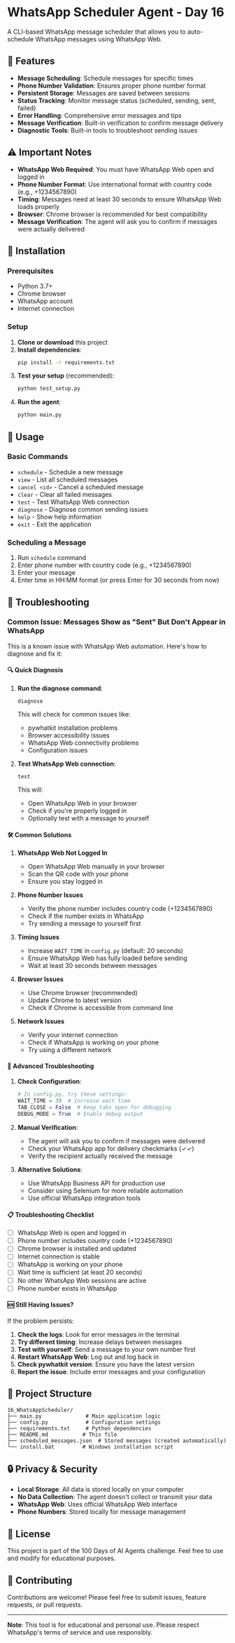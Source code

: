 # WhatsApp Scheduler Agent - Day 16

A CLI-based WhatsApp message scheduler that allows you to auto-schedule WhatsApp messages using WhatsApp Web.

## 🚀 Features

- **Message Scheduling**: Schedule messages for specific times
- **Phone Number Validation**: Ensures proper phone number format
- **Persistent Storage**: Messages are saved between sessions
- **Status Tracking**: Monitor message status (scheduled, sending, sent, failed)
- **Error Handling**: Comprehensive error messages and tips
- **Message Verification**: Built-in verification to confirm message delivery
- **Diagnostic Tools**: Built-in tools to troubleshoot sending issues

## ⚠️ Important Notes

- **WhatsApp Web Required**: You must have WhatsApp Web open and logged in
- **Phone Number Format**: Use international format with country code (e.g., +1234567890)
- **Timing**: Messages need at least 30 seconds to ensure WhatsApp Web loads properly
- **Browser**: Chrome browser is recommended for best compatibility
- **Message Verification**: The agent will ask you to confirm if messages were actually delivered

## 🔧 Installation

### Prerequisites
- Python 3.7+
- Chrome browser
- WhatsApp account
- Internet connection

### Setup
1. **Clone or download** this project
2. **Install dependencies**:
   ```bash
   pip install -r requirements.txt
   ```
3. **Test your setup** (recommended):
   ```bash
   python test_setup.py
   ```
4. **Run the agent**:
   ```bash
   python main.py
   ```

## 📱 Usage

### Basic Commands
- `schedule` - Schedule a new message
- `view` - List all scheduled messages
- `cancel <id>` - Cancel a scheduled message
- `clear` - Clear all failed messages
- `test` - Test WhatsApp Web connection
- `diagnose` - Diagnose common sending issues
- `help` - Show help information
- `exit` - Exit the application

### Scheduling a Message
1. Run `schedule` command
2. Enter phone number with country code (e.g., +1234567890)
3. Enter your message
4. Enter time in HH:MM format (or press Enter for 30 seconds from now)

## 🚨 Troubleshooting

### Common Issue: Messages Show as "Sent" But Don't Appear in WhatsApp

This is a known issue with WhatsApp Web automation. Here's how to diagnose and fix it:

#### 🔍 Quick Diagnosis
1. **Run the diagnose command**:
   ```
   diagnose
   ```
   This will check for common issues like:
   - pywhatkit installation problems
   - Browser accessibility issues
   - WhatsApp Web connectivity problems
   - Configuration issues

2. **Test WhatsApp Web connection**:
   ```
   test
   ```
   This will:
   - Open WhatsApp Web in your browser
   - Check if you're properly logged in
   - Optionally test with a message to yourself

#### 🛠️ Common Solutions

1. **WhatsApp Web Not Logged In**
   - Open WhatsApp Web manually in your browser
   - Scan the QR code with your phone
   - Ensure you stay logged in

2. **Phone Number Issues**
   - Verify the phone number includes country code (+1234567890)
   - Check if the number exists in WhatsApp
   - Try sending a message to yourself first

3. **Timing Issues**
   - Increase `WAIT_TIME` in `config.py` (default: 20 seconds)
   - Ensure WhatsApp Web has fully loaded before sending
   - Wait at least 30 seconds between messages

4. **Browser Issues**
   - Use Chrome browser (recommended)
   - Update Chrome to latest version
   - Check if Chrome is accessible from command line

5. **Network Issues**
   - Verify your internet connection
   - Check if WhatsApp is working on your phone
   - Try using a different network

#### 🔧 Advanced Troubleshooting

1. **Check Configuration**:
   ```python
   # In config.py, try these settings:
   WAIT_TIME = 30  # Increase wait time
   TAB_CLOSE = False  # Keep tabs open for debugging
   DEBUG_MODE = True  # Enable debug output
   ```

2. **Manual Verification**:
   - The agent will ask you to confirm if messages were delivered
   - Check your WhatsApp app for delivery checkmarks (✓✓)
   - Verify the recipient actually received the message

3. **Alternative Solutions**:
   - Use WhatsApp Business API for production use
   - Consider using Selenium for more reliable automation
   - Use official WhatsApp integration tools

#### 📋 Troubleshooting Checklist

- [ ] WhatsApp Web is open and logged in
- [ ] Phone number includes country code (+1234567890)
- [ ] Chrome browser is installed and updated
- [ ] Internet connection is stable
- [ ] WhatsApp is working on your phone
- [ ] Wait time is sufficient (at least 20 seconds)
- [ ] No other WhatsApp Web sessions are active
- [ ] Phone number exists in WhatsApp

#### 🆘 Still Having Issues?

If the problem persists:

1. **Check the logs**: Look for error messages in the terminal
2. **Try different timing**: Increase delays between messages
3. **Test with yourself**: Send a message to your own number first
4. **Restart WhatsApp Web**: Log out and log back in
5. **Check pywhatkit version**: Ensure you have the latest version
6. **Report the issue**: Include error messages and your configuration

## 📁 Project Structure

```
16_WhatsAppScheduler/
├── main.py              # Main application logic
├── config.py            # Configuration settings
├── requirements.txt     # Python dependencies
├── README.md           # This file
├── scheduled_messages.json  # Stored messages (created automatically)
└── install.bat         # Windows installation script
```

## 🔒 Privacy & Security

- **Local Storage**: All data is stored locally on your computer
- **No Data Collection**: The agent doesn't collect or transmit your data
- **WhatsApp Web**: Uses official WhatsApp Web interface
- **Phone Numbers**: Stored locally for message management

## 📝 License

This project is part of the 100 Days of AI Agents challenge. Feel free to use and modify for educational purposes.

## 🤝 Contributing

Contributions are welcome! Please feel free to submit issues, feature requests, or pull requests.

---

**Note**: This tool is for educational and personal use. Please respect WhatsApp's terms of service and use responsibly.
